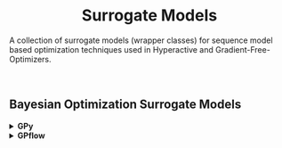 <h1 align="center"> 
  Surrogate Models
</h1>


A collection of surrogate models (wrapper classes) for sequence model based optimization techniques used in Hyperactive and Gradient-Free-Optimizers.


<br>

## Bayesian Optimization Surrogate Models

<details>
<summary><b> GPy </b></summary>

```python
import GPy
import numpy as np


class GPySurrogateModel:
    def __init__(self):
        self.kernel = GPy.kern.RBF(input_dim=1)

    def fit(self, X, y):
        self.m = GPy.models.GPRegression(X, y, self.kernel)
        self.m.optimize(messages=False)

    def predict(self, X, return_std=False):
        mean, std = self.m.predict(X)

        if return_std:
            return mean, std
        return mean
```

</details>



<details>
<summary><b> GPflow </b></summary>

```python
import gpflow
import numpy as np


class GPflowSurrogateModel:
    def __init__(self):
        self.kernel = gpflow.kernels.Matern52()

    def fit(self, X, y):
        X = X.astype(np.float64)

        self.m = gpflow.models.GPR(data=(X, y), kernel=self.kernel)
        opt = gpflow.optimizers.Scipy()
        opt.minimize(
            self.m.training_loss, self.m.trainable_variables, options=dict(maxiter=100)
        )

    def predict(self, X, return_std=False):
        X = X.astype(np.float64)
        mean, std = self.m.predict_f(X)

        mean = np.array(mean)
        std = np.array(std)

        if return_std:
            return mean, std
        return mean
```

</details>